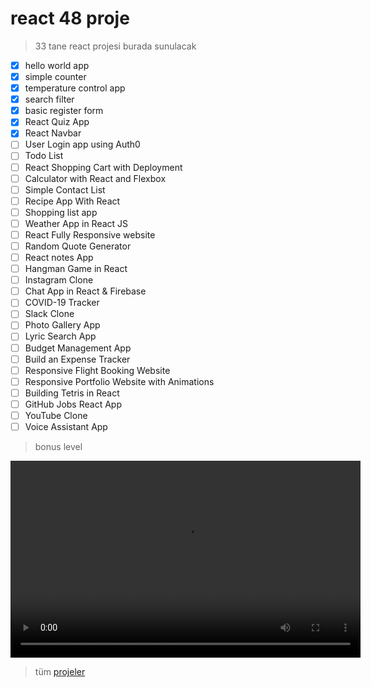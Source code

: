 # react 48 proje 

> 33 tane react projesi burada sunulacak

- [X] hello world app
- [X] simple counter
- [X] temperature control app
- [X] search filter
- [X] basic register form
- [x] React Quiz App
- [x] React Navbar
- [ ] User Login app using Auth0
- [ ] Todo List
- [ ] React Shopping Cart with Deployment
- [ ] Calculator with React and Flexbox
- [ ] Simple Contact List
- [ ] Recipe App With React
- [ ] Shopping list app
- [ ] Weather App in React JS
- [ ] React Fully Responsive website
- [ ] Random Quote Generator
- [ ] React notes App
- [ ] Hangman Game in React
- [ ] Instagram Clone
- [ ] Chat App in React & Firebase
- [ ] COVID-19 Tracker
- [ ] Slack Clone
- [ ] Photo Gallery App
- [ ] Lyric Search App
- [ ] Budget Management App
- [ ] Build an Expense Tracker
- [ ] Responsive Flight Booking Website
- [ ] Responsive Portfolio Website with Animations
- [ ] Building Tetris in React
- [ ] GitHub Jobs React App
- [ ] YouTube Clone
- [ ] Voice Assistant App

> bonus level

<Video width="560" height="315" src="https://www.youtube.com/embed/a_7Z7C_JCyo?si=aaYm8LYZJ5DUkNQc" title="YouTube video player" frameborder="0" allow="accelerometer; autoplay; clipboard-write; encrypted-media; gyroscope; picture-in-picture; web-share" allowfullscreen></Video>


> tüm [projeler](https://contactmentor.com/best-react-projects-for-beginners-easy/)
